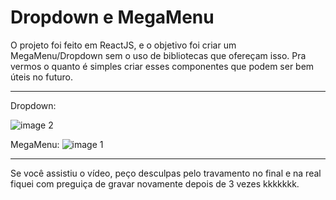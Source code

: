 # Dropdown e MegaMenu

O projeto foi feito em ReactJS, e o objetivo foi criar um MegaMenu/Dropdown sem o uso de bibliotecas que ofereçam isso. Pra vermos o quanto é simples criar esses componentes que podem ser bem úteis no futuro.

---------

Dropdown:

![image 2](https://user-images.githubusercontent.com/40338524/133082306-01854c08-f0fd-4fda-8b29-97658ed4d43d.png)

MegaMenu:
![image 1](https://user-images.githubusercontent.com/40338524/133082309-777820bf-6fcb-4859-a9a1-418d3ea901bc.png)

-----------
Se você assistiu o vídeo, peço desculpas pelo travamento no final e na real fiquei com preguiça de gravar novamente depois de 3 vezes kkkkkkk.
